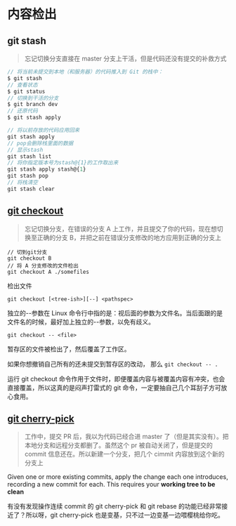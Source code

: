 # 内容检出

## git stash

> 忘记切换分支直接在 master 分支上干活，但是代码还没有提交的补救方式

```js
// 将当前未提交到本地（和服务器）的代码推入到 Git 的栈中：
$ git stash
// 查看状态
$ git status
// 切换到干活的分支
$ git branch dev
// 还原代码
$ git stash apply
```

```js
// 将以前存放的代码应用回来
git stash apply
// pop会删除栈里面的数据
// 显示stash
git stash list
// 将你指定版本号为stash@{1}的工作取出来
git stash apply stash@{1}
git stash pop
// 将栈清空
git stash clear
```

## [git checkout](https://git-scm.com/docs/git-checkout#git-checkout-emgitcheckoutemlttree-ishgt--ltpathspecgt82308203)

> 忘记切换分支，在错误的分支 A 上工作，并且提交了你的代码，现在想切换至正确的分支 B，并把之前在错误分支修改的地方应用到正确的分支上

```git
// 切到git分支
git checkout B
// 将 A 分支修改的文件检出
git checkout A ./somefiles
```

检出文件

`git checkout [<tree-ish>][--] <pathspec>`

独立的--参数在 Linux 命令行中指的是：视后面的参数为文件名。当后面跟的是文件名的时候，最好加上独立的--参数，以免有歧义。

```shell
git checkout -- <file>
```

暂存区的文件被检出了，然后覆盖了工作区。

如果你想撤销自己所有的还未提交到暂存区的改动， 那么 `git checkout -- .`

运行 git checkout 命令作用于文件时，即便覆盖内容与被覆盖内容有冲突，也会直接覆盖，所以这真的是闷声打雷式的 git 命令，一定要抽自己几个耳刮子方可放心食用。

## [git cherry-pick](https://git-scm.com/docs/git-cherry-pick)

> 工作中，提交 PR 后，我以为代码已经合进 master 了（但是其实没有）。把本地分支和远程分支都删了。虽然这个 pr 被自动关闭了，但是提交的 commit 信息还在。所以新建一个分支，把几个 cimmit 内容放到这个新的分支上

Given one or more existing commits, apply the change each one introduces, recording a new commit for each. This requires your **working tree to be clean**

有没有发现操作连续 commit 的 git cherry-pick 和 git rebase 的功能已经非常接近了？所以呀，git cherry-pick 也是变基，只不过一边变基一边喂樱桃给你吃。
